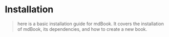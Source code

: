 # Installation 

> here is a basic installation guide for mdBook. It covers the installation of mdBook, its dependencies, and how to create a new book.